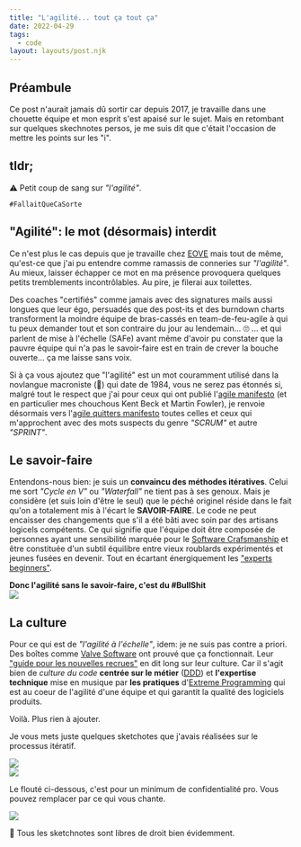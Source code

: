 ```yaml
---
title: "L'agilité... tout ça tout ça"
date: 2022-04-29
tags:
  - code
layout: layouts/post.njk
---
```


## Préambule

Ce post n'aurait jamais dû sortir car depuis 2017, je travaille dans une chouette équipe et mon esprit s'est apaisé sur le sujet. Mais en retombant sur quelques skechnotes persos, je me suis dit que c'était l'occasion de mettre les points sur les "i".

## tldr;

⚠️ Petit coup de sang sur *"l'agilité"*. 

`#FallaitQueCaSorte`

## "Agilité": le mot (désormais) interdit

Ce n'est plus le cas depuis que je travaille chez [EOVE](https://eove.fr) mais tout de même, qu'est-ce que j'ai pu entendre comme ramassis de conneries sur *"l'agilité"*. Au mieux, laisser échapper ce mot en ma présence provoquera quelques petits tremblements incontrôlables. Au pire, je filerai aux toilettes.

Des coaches "certifiés" comme jamais avec des signatures mails aussi longues que leur égo, persuadés que des post-its et des burndown charts transforment la moindre équipe de bras-cassés en team-de-feu-agile à qui tu peux demander tout et son contraire du jour au lendemain... 🙄 ... et qui parlent de mise à l'échelle (SAFe) avant même d'avoir pu constater que la pauvre équipe qui n'a pas le savoir-faire est en train de crever la bouche ouverte... ça me laisse sans voix.

Si à ça vous ajoutez que "l'agilité" est un mot couramment utilisé dans la novlangue macroniste (🤮) qui date de 1984, vous ne serez pas étonnés si, malgré tout le respect que j'ai pour ceux qui ont publié l'[agile manifesto](https://agilemanifesto.org/) (et en particulier mes chouchous Kent Beck et Martin Fowler), je renvoie désormais vers l'[agile quitters manifesto](https://agilequittersmanifesto.org/) toutes celles et ceux qui m'approchent avec des mots suspects du genre *"SCRUM"* et autre *"SPRINT"*.

## Le savoir-faire

Entendons-nous bien: je suis un **convaincu des méthodes itératives**. Celui me sort *"Cycle en V"* ou *"Waterfall"* ne tient pas à ses genoux. Mais je considère (et suis loin d'être le seul) que le péché originel réside dans le fait qu'on a totalement mis à l'écart le **SAVOIR-FAIRE**. Le code ne peut encaisser des changements que s'il a été bâti avec soin par des artisans logicels compétents. Ce qui signifie que l'équipe doit être composée de personnes ayant une sensibilité marquée pour le [Software Crafsmanship](https://fr.wikipedia.org/wiki/Software_craftsmanship) et être constituée d'un subtil équilibre entre vieux roublards expérimentés et jeunes fusées en devenir. Tout en écartant énergiquement les ["experts beginners"](https://daedtech.com/how-developers-stop-learning-rise-of-the-expert-beginner/).

<div class="flex justify-center">
  <b>Donc l'agilité sans le savoir-faire, c'est du #BullShit</b>
</div>

<div class="flex justify-center">
  <img class="max-w-xl post-img" src="/static/img/craftsmanship.png">
</div>

## La culture

Pour ce qui est de *"l'agilité à l'échelle"*, idem: je ne suis pas contre a priori. Des boîtes comme [Valve Software](https://www.valvesoftware.com/) ont prouvé que ça fonctionnait. Leur ["guide pour les nouvelles recrues"](https://www.valvesoftware.com/en/publications) en dit long sur leur culture. Car il s'agit bien de *culture du code* **centrée sur le métier** ([DDD](https://en.wikipedia.org/wiki/Domain-driven_design)) et **l'expertise technique** mise en musique par **les pratiques** d'[Extreme Programming](https://fr.wikipedia.org/wiki/Extreme_programming) qui est au coeur de l'agilité d'une équipe et qui garantit la qualité des logiciels produits.

Voilà. Plus rien à ajouter.

Je vous mets juste quelques sketchotes que j'avais réalisées sur le processus itératif. 

<div class="flex justify-center">
  <img class="max-w-xl post-img" src="/static/img/processus-iteratif-1-2.png">
</div>

<div class="flex justify-center">
  <img class="max-w-xl post-img" src="/static/img/processus-iteratif-2-2.png">
</div>

Le flouté ci-dessous, c'est pour un minimum de confidentialité pro. Vous pouvez remplacer par ce qui vous chante.

<div class="flex justify-center">
  <img class="max-w-xl post-img" src="/static/img/chemin-iterations.png">
</div>

📣 Tous les sketchnotes sont libres de droit bien évidemment.